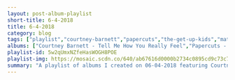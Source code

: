 ```yaml
---
layout: post-album-playlist
short-title: 6-4-2018
title: 6-4-2018
category: blog
tags: ["playlist","courtney-barnett","papercuts","the-get-up-kids","matt-pryor","conor-oberst","parquet-courts","the-wombats","matt-and-kim","miike-snow"]
albums: ["Courtney Barnett - Tell Me How You Really Feel","Papercuts - Life Among the Savages","The Get Up Kids - Kicker","Matt Pryor - Memento Mori","Conor Oberst - Salutations","Parquet Courts - Wide Awake!","The Wombats - Beautiful People Will Ruin Your Life","Matt and Kim - ALMOST EVERYDAY","Miike Snow - iii"]
playlist-id: 5w2qUmxNZfeHasWOGH8POE
playlist-img: https://mosaic.scdn.co/640/ab67616d0000b2734c0895cd9c73c7201fa9bde4ab67616d0000b2739f780b004ada76743d0dad39ab67616d0000b273c5f00bb4f7dc237d9518601cab67616d0000b273dbb413d3be0911dd96870e8d
summary: "A playlist of albums I created on 06-04-2018 featuring Courtney Barnett, Papercuts, The Get Up Kids, Matt Pryor, Conor Oberst, Parquet Courts, The Wombats, Matt and Kim, and Miike Snow."
---
```

